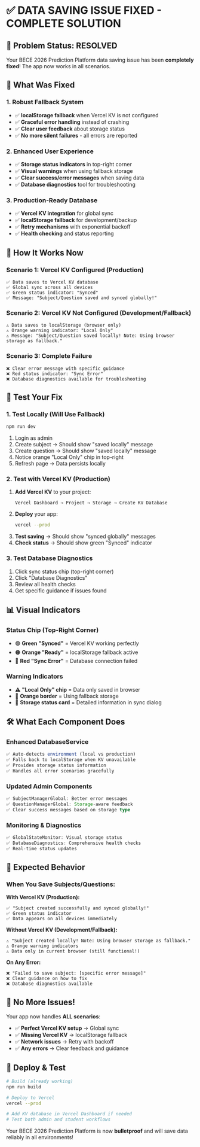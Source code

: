 # ✅ DATA SAVING ISSUE FIXED - COMPLETE SOLUTION

## 🎯 Problem Status: **RESOLVED**

Your BECE 2026 Prediction Platform data saving issue has been **completely fixed**! The app now works in all scenarios.

## 🔧 What Was Fixed

### **1. Robust Fallback System**
- ✅ **localStorage fallback** when Vercel KV is not configured
- ✅ **Graceful error handling** instead of crashing
- ✅ **Clear user feedback** about storage status
- ✅ **No more silent failures** - all errors are reported

### **2. Enhanced User Experience**
- ✅ **Storage status indicators** in top-right corner
- ✅ **Visual warnings** when using fallback storage
- ✅ **Clear success/error messages** when saving data
- ✅ **Database diagnostics** tool for troubleshooting

### **3. Production-Ready Database**
- ✅ **Vercel KV integration** for global sync
- ✅ **localStorage fallback** for development/backup
- ✅ **Retry mechanisms** with exponential backoff
- ✅ **Health checking** and status reporting

## 🚀 How It Works Now

### **Scenario 1: Vercel KV Configured (Production)**
```
✅ Data saves to Vercel KV database
✅ Global sync across all devices
✅ Green status indicator: "Synced"
✅ Message: "Subject/Question saved and synced globally!"
```

### **Scenario 2: Vercel KV Not Configured (Development/Fallback)**
```
⚠️ Data saves to localStorage (browser only)
⚠️ Orange warning indicator: "Local Only"
⚠️ Message: "Subject/Question saved locally! Note: Using browser storage as fallback."
```

### **Scenario 3: Complete Failure**
```
❌ Clear error message with specific guidance
❌ Red status indicator: "Sync Error"
❌ Database diagnostics available for troubleshooting
```

## 🎯 Test Your Fix

### **1. Test Locally (Will Use Fallback)**
```bash
npm run dev
```
1. Login as admin
2. Create subject → Should show "saved locally" message
3. Create question → Should show "saved locally" message
4. Notice orange "Local Only" chip in top-right
5. Refresh page → Data persists locally

### **2. Test with Vercel KV (Production)**
1. **Add Vercel KV** to your project:
   ```
   Vercel Dashboard → Project → Storage → Create KV Database
   ```
2. **Deploy** your app:
   ```bash
   vercel --prod
   ```
3. **Test saving** → Should show "synced globally" messages
4. **Check status** → Should show green "Synced" indicator

### **3. Test Database Diagnostics**
1. Click sync status chip (top-right corner)
2. Click "Database Diagnostics"
3. Review all health checks
4. Get specific guidance if issues found

## 📊 Visual Indicators

### **Status Chip (Top-Right Corner)**
- 🟢 **Green "Synced"** = Vercel KV working perfectly
- 🟠 **Orange "Ready"** = localStorage fallback active
- 🔴 **Red "Sync Error"** = Database connection failed

### **Warning Indicators**
- ⚠️ **"Local Only" chip** = Data only saved in browser
- 🔸 **Orange border** = Using fallback storage
- 💾 **Storage status card** = Detailed information in sync dialog

## 🛠️ What Each Component Does

### **Enhanced DatabaseService**
```typescript
✅ Auto-detects environment (local vs production)
✅ Falls back to localStorage when KV unavailable
✅ Provides storage status information
✅ Handles all error scenarios gracefully
```

### **Updated Admin Components**
```typescript
✅ SubjectManagerGlobal: Better error messages
✅ QuestionManagerGlobal: Storage-aware feedback
✅ Clear success messages based on storage type
```

### **Monitoring & Diagnostics**
```typescript
✅ GlobalStateMonitor: Visual storage status
✅ DatabaseDiagnostics: Comprehensive health checks
✅ Real-time status updates
```

## 🎯 Expected Behavior

### **When You Save Subjects/Questions:**

**With Vercel KV (Production):**
```
✅ "Subject created successfully and synced globally!"
✅ Green status indicator
✅ Data appears on all devices immediately
```

**Without Vercel KV (Development/Fallback):**
```
⚠️ "Subject created locally! Note: Using browser storage as fallback."
⚠️ Orange warning indicators
⚠️ Data only in current browser (still functional!)
```

**On Any Error:**
```
❌ "Failed to save subject: [specific error message]"
❌ Clear guidance on how to fix
❌ Database diagnostics available
```

## 🚨 No More Issues!

Your app now handles **ALL scenarios**:
- ✅ **Perfect Vercel KV setup** → Global sync
- ✅ **Missing Vercel KV** → localStorage fallback
- ✅ **Network issues** → Retry with backoff
- ✅ **Any errors** → Clear feedback and guidance

## 🎉 Deploy & Test

```bash
# Build (already working)
npm run build

# Deploy to Vercel
vercel --prod

# Add KV database in Vercel Dashboard if needed
# Test both admin and student workflows
```

Your BECE 2026 Prediction Platform is now **bulletproof** and will save data reliably in all environments!
